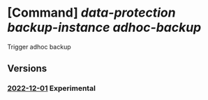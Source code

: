 # [Command] _data-protection backup-instance adhoc-backup_

Trigger adhoc backup

## Versions

### [2022-12-01](/Resources/mgmt-plane/L3N1YnNjcmlwdGlvbnMve30vcmVzb3VyY2Vncm91cHMve30vcHJvdmlkZXJzL21pY3Jvc29mdC5kYXRhcHJvdGVjdGlvbi9iYWNrdXB2YXVsdHMve30vYmFja3VwaW5zdGFuY2VzL3t9L2JhY2t1cA==/2022-12-01.xml) **Experimental**

<!-- mgmt-plane /subscriptions/{}/resourcegroups/{}/providers/microsoft.dataprotection/backupvaults/{}/backupinstances/{}/backup 2022-12-01 -->

